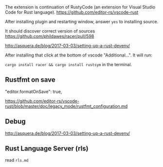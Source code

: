 The extension is continuation of RustyCode (an extension for Visual Studio Code for Rust language). https://github.com/editor-rs/vscode-rust


After installing plugin and restarting window, answer `yes` to installing source.

It should discover correct version of sources https://github.com/phildawes/racer/pull/598

http://asquera.de/blog/2017-03-03/setting-up-a-rust-devenv/


After installing that click at the bottom of vscode "Additional...". It will run:

`cargo install racer && cargo install rustsym` in the terminal.



## Rustfmt on save

"editor.formatOnSave": true,

https://github.com/editor-rs/vscode-rust/blob/master/doc/legacy_mode/rustfmt_configuration.md

## Debug

http://asquera.de/blog/2017-03-03/setting-up-a-rust-devenv/

## Rust Language Server (rls)

read `rls.md`
